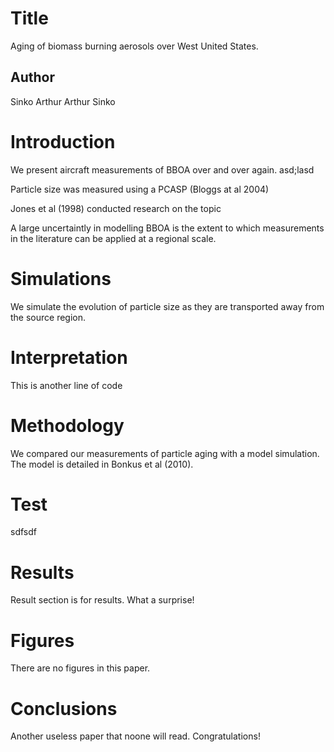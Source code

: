 
# Title
Aging of biomass burning aerosols over West United States.

## Author
Sinko Arthur Arthur Sinko

# Introduction
We present aircraft measurements of BBOA over and over again. asd;lasd

Particle size was measured using a PCASP (Bloggs at al 2004)

Jones et al (1998) conducted research on the topic


A large uncertaintly in modelling BBOA is the extent to which measurements in the literature can be applied at a regional scale.


# Simulations
We simulate the evolution of particle size as they are transported away from the source region.

# Interpretation
This is another line of code


# Methodology
We compared our measurements of particle aging with a model simulation. The model is detailed in Bonkus et al (2010).

# Test
sdfsdf

# Results
Result section is for results. What a surprise!

# Figures
There are no figures in this paper.

# Conclusions
Another useless paper that noone will read. Congratulations!






